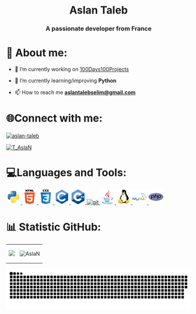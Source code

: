 <h1 align="center"> Aslan Taleb</h1>
<h3 align="center">A passionate developer from France</h3>

# 🦁 About me:

- 🔭 I’m currently working on [100Days100Projects](https://github.com/Aslan-Taleb/100Days100Projects)

- 🌱 I’m currently learning/improving **Python**

- 📫 How to reach me **aslantalebselim@gmail.com**

# 🌐Connect with me:

<a href="https://linkedin.com/in/aslan-taleb" target="blank"><img align="center" src="https://raw.githubusercontent.com/rahuldkjain/github-profile-readme-generator/master/src/images/icons/Social/linked-in-alt.svg" alt="aslan-taleb" height="30" width="40" /></a>
</p>
<a href="https://www.codingame.com/profile/2e7af8d62478c5e1606629741662a15a8911345" target="_blank"><img align="center" src="https://static.codingame.com/servlet/fileservlet?id=117303605&style=avatar" alt="T_AslaN" height="30" width="30" /></a>


# 💻Languages and Tools:

<p align="left"><a href="https://www.python.org" target="_blank" rel="noreferrer"> <img src="https://raw.githubusercontent.com/devicons/devicon/master/icons/python/python-original.svg" alt="python" width="40" height="40"/> </a><a href="https://www.w3.org/html/" target="_blank" rel="noreferrer"> <img src="https://raw.githubusercontent.com/devicons/devicon/master/icons/html5/html5-original-wordmark.svg" alt="html5" width="40" height="40"/> </a><a href="https://www.w3schools.com/css/" target="_blank" rel="noreferrer"> <img src="https://raw.githubusercontent.com/devicons/devicon/master/icons/css3/css3-original-wordmark.svg" alt="css3" width="40" height="40"/> </a> <a href="https://www.cprogramming.com/" target="_blank" rel="noreferrer"> <img src="https://raw.githubusercontent.com/devicons/devicon/master/icons/c/c-original.svg" alt="c" width="40" height="40"/> </a> <a href="https://www.w3schools.com/cpp/" target="_blank" rel="noreferrer"> <img src="https://raw.githubusercontent.com/devicons/devicon/master/icons/cplusplus/cplusplus-original.svg" alt="cplusplus" width="40" height="40"/> </a>  <a href="https://git-scm.com/" target="_blank" rel="noreferrer"> <img src="https://www.vectorlogo.zone/logos/git-scm/git-scm-icon.svg" alt="git" width="40" height="40"/> </a>  <a href="https://www.java.com" target="_blank" rel="noreferrer"> <img src="https://raw.githubusercontent.com/devicons/devicon/master/icons/java/java-original.svg" alt="java" width="40" height="40"/> </a> <a href="https://www.linux.org/" target="_blank" rel="noreferrer"> <img src="https://raw.githubusercontent.com/devicons/devicon/master/icons/linux/linux-original.svg" alt="linux" width="40" height="40"/> </a> <a href="https://www.mysql.com/" target="_blank" rel="noreferrer"> <img src="https://raw.githubusercontent.com/devicons/devicon/master/icons/mysql/mysql-original-wordmark.svg" alt="mysql" width="40" height="40"/> </a> <a href="https://www.php.net" target="_blank" rel="noreferrer"> <img src="https://raw.githubusercontent.com/devicons/devicon/master/icons/php/php-original.svg" alt="php" width="40" height="40"/> </a>  </p>

# 📊 Statistic GitHub:

<table align="center">
  <tr>
    <td>
      <img src="https://github-readme-stats-sigma-five.vercel.app/api?username=Aslan-Taleb&theme=dark&show_icons=true"/>
    </td>
    <td>
     <p align="center"> <img src="https://github-readme-stats-sigma-five.vercel.app/api/top-langs/?username=Aslan-Taleb&theme=dark&hide_border=false&include_all_commits=false&count_private=true&layout=compact" alt="AslaN" />
    </td>
  </tr>
</table>

![Snake animation](https://github.com/Aslan-Taleb/Aslan-Taleb/blob/output/github-contribution-grid-snake.svg)

</div>
